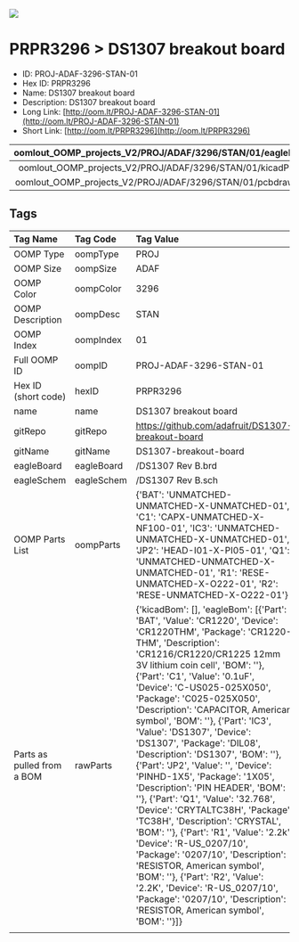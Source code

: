 


  
![][im]
# PRPR3296 > DS1307 breakout board

- ID: PROJ-ADAF-3296-STAN-01
- Hex ID: PRPR3296
- Name: DS1307 breakout board
- Description: DS1307 breakout board
- Long Link: [http://oom.lt/PROJ-ADAF-3296-STAN-01](http://oom.lt/PROJ-ADAF-3296-STAN-01)
- Short Link: [http://oom.lt/PRPR3296](http://oom.lt/PRPR3296)
  

|oomlout_OOMP_projects_V2/PROJ/ADAF/3296/STAN/01/eagleImage.png|oomlout_OOMP_projects_V2/PROJ/ADAF/3296/STAN/01/eagleSchemImage.png|oomlout_OOMP_projects_V2/PROJ/ADAF/3296/STAN/01/kicadPcb3dFront.png|oomlout_OOMP_projects_V2/PROJ/ADAF/3296/STAN/01/kicadPcb3dBack.png|
| :---: | :---: | :---: | :---: |
|oomlout_OOMP_projects_V2/PROJ/ADAF/3296/STAN/01/kicadPcb3d.png|oomlout_OOMP_projects_V2/PROJ/ADAF/3296/STAN/01/bomBack.png|oomlout_OOMP_projects_V2/PROJ/ADAF/3296/STAN/01/bomFront.png|oomlout_OOMP_projects_V2/PROJ/ADAF/3296/STAN/01/pcbdraw.svg|
|oomlout_OOMP_projects_V2/PROJ/ADAF/3296/STAN/01/pcbdrawBack.svg||||

## Tags
  

|Tag Name|Tag Code|Tag Value|
| :--- | :--- | :--- |
|OOMP Type|oompType|PROJ|
|OOMP Size|oompSize|ADAF|
|OOMP Color|oompColor|3296|
|OOMP Description|oompDesc|STAN|
|OOMP Index|oompIndex|01|
|Full OOMP ID|oompID|PROJ-ADAF-3296-STAN-01|
|Hex ID (short code)|hexID|PRPR3296|
|name|name|DS1307 breakout board|
|gitRepo|gitRepo|https://github.com/adafruit/DS1307-breakout-board|
|gitName|gitName|DS1307-breakout-board|
|eagleBoard|eagleBoard|/DS1307 Rev B.brd|
|eagleSchem|eagleSchem|/DS1307 Rev B.sch|
|OOMP Parts List|oompParts|{'BAT': 'UNMATCHED-UNMATCHED-X-UNMATCHED-01', 'C1': 'CAPX-UNMATCHED-X-NF100-01', 'IC3': 'UNMATCHED-UNMATCHED-X-UNMATCHED-01', 'JP2': 'HEAD-I01-X-PI05-01', 'Q1': 'UNMATCHED-UNMATCHED-X-UNMATCHED-01', 'R1': 'RESE-UNMATCHED-X-O222-01', 'R2': 'RESE-UNMATCHED-X-O222-01'}|
|Parts as pulled from a BOM|rawParts|{'kicadBom': [], 'eagleBom': [{'Part': 'BAT', 'Value': 'CR1220', 'Device': 'CR1220THM', 'Package': 'CR1220-THM', 'Description': 'CR1216/CR1220/CR1225 12mm 3V lithium coin cell', 'BOM': ''}, {'Part': 'C1', 'Value': '0.1uF', 'Device': 'C-US025-025X050', 'Package': 'C025-025X050', 'Description': 'CAPACITOR, American symbol', 'BOM': ''}, {'Part': 'IC3', 'Value': 'DS1307', 'Device': 'DS1307', 'Package': 'DIL08', 'Description': 'DS1307', 'BOM': ''}, {'Part': 'JP2', 'Value': '', 'Device': 'PINHD-1X5', 'Package': '1X05', 'Description': 'PIN HEADER', 'BOM': ''}, {'Part': 'Q1', 'Value': '32.768', 'Device': 'CRYTALTC38H', 'Package': 'TC38H', 'Description': 'CRYSTAL', 'BOM': ''}, {'Part': 'R1', 'Value': '2.2k', 'Device': 'R-US_0207/10', 'Package': '0207/10', 'Description': 'RESISTOR, American symbol', 'BOM': ''}, {'Part': 'R2', 'Value': '2.2K', 'Device': 'R-US_0207/10', 'Package': '0207/10', 'Description': 'RESISTOR, American symbol', 'BOM': ''}]}|
||||



[im]: PROJ/ADAF/3296/STAN/01/kicadPcb3d_450.png

